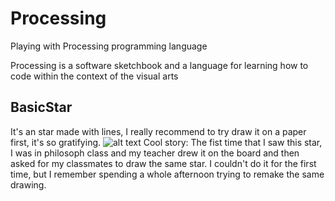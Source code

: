 # Processing
Playing with Processing programming language 

Processing is a software sketchbook and a language for learning how to code within the context of the visual arts

## BasicStar
It's an star made with lines, I really recommend to try draw it on a paper first, it's so gratifying.
![alt text](https://raw.githubusercontent.com/felipefrr/Processing/img/star.png)
Cool story: The fist time that I saw this star, I was in philosoph class and my teacher drew it on the board and then asked for my classmates to draw the same star. I couldn't do it for the first time, but I remember spending a whole afternoon trying to remake the same drawing.



